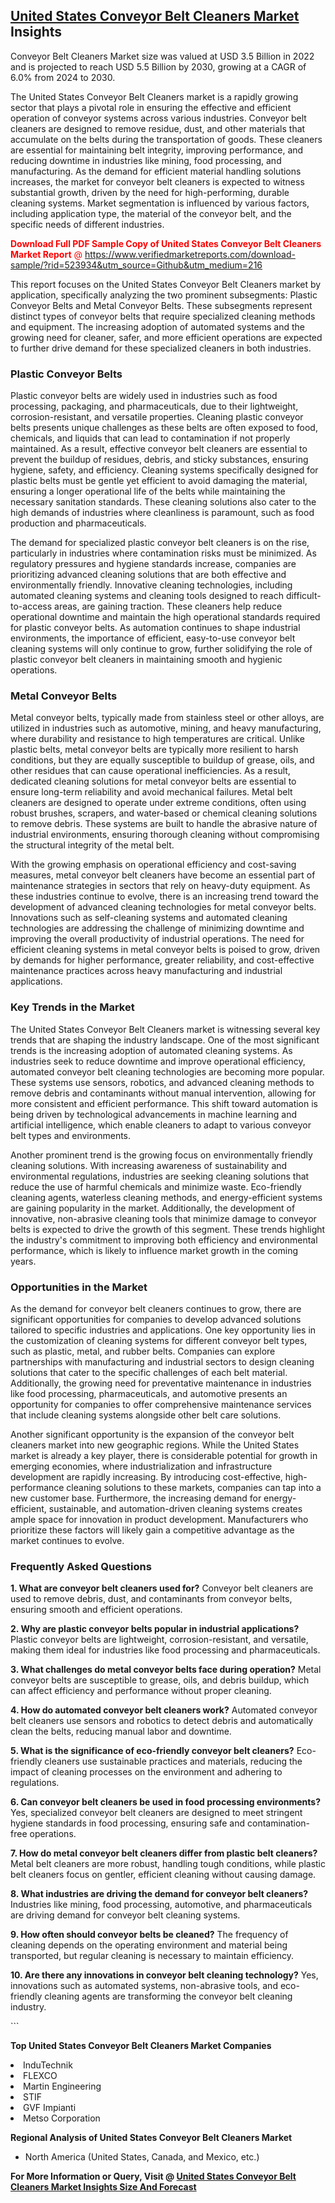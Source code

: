 <h2><a href="https://www.verifiedmarketreports.com/download-sample/?rid=523934&amp;utm_source=Github&amp;utm_medium=216" target="_blank">United States Conveyor Belt Cleaners Market</a> Insights</h2><p>Conveyor Belt Cleaners Market size was valued at USD 3.5 Billion in 2022 and is projected to reach USD 5.5 Billion by 2030, growing at a CAGR of 6.0% from 2024 to 2030.</p><p><p>The United States Conveyor Belt Cleaners market is a rapidly growing sector that plays a pivotal role in ensuring the effective and efficient operation of conveyor systems across various industries. Conveyor belt cleaners are designed to remove residue, dust, and other materials that accumulate on the belts during the transportation of goods. These cleaners are essential for maintaining belt integrity, improving performance, and reducing downtime in industries like mining, food processing, and manufacturing. As the demand for efficient material handling solutions increases, the market for conveyor belt cleaners is expected to witness substantial growth, driven by the need for high-performing, durable cleaning systems. Market segmentation is influenced by various factors, including application type, the material of the conveyor belt, and the specific needs of different industries. <p><span class=""><span style="color: #ff0000;"><strong>Download Full PDF Sample Copy of United States Conveyor Belt Cleaners Market Report</strong> @ </span><a href="https://www.verifiedmarketreports.com/download-sample/?rid=523934&amp;utm_source=Github&amp;utm_medium=216" target="_blank">https://www.verifiedmarketreports.com/download-sample/?rid=523934&amp;utm_source=Github&amp;utm_medium=216</a></span></p>This report focuses on the United States Conveyor Belt Cleaners market by application, specifically analyzing the two prominent subsegments: Plastic Conveyor Belts and Metal Conveyor Belts. These subsegments represent distinct types of conveyor belts that require specialized cleaning methods and equipment. The increasing adoption of automated systems and the growing need for cleaner, safer, and more efficient operations are expected to further drive demand for these specialized cleaners in both industries.</p><h3>Plastic Conveyor Belts</h3><p>Plastic conveyor belts are widely used in industries such as food processing, packaging, and pharmaceuticals, due to their lightweight, corrosion-resistant, and versatile properties. Cleaning plastic conveyor belts presents unique challenges as these belts are often exposed to food, chemicals, and liquids that can lead to contamination if not properly maintained. As a result, effective conveyor belt cleaners are essential to prevent the buildup of residues, debris, and sticky substances, ensuring hygiene, safety, and efficiency. Cleaning systems specifically designed for plastic belts must be gentle yet efficient to avoid damaging the material, ensuring a longer operational life of the belts while maintaining the necessary sanitation standards. These cleaning solutions also cater to the high demands of industries where cleanliness is paramount, such as food production and pharmaceuticals. <p>The demand for specialized plastic conveyor belt cleaners is on the rise, particularly in industries where contamination risks must be minimized. As regulatory pressures and hygiene standards increase, companies are prioritizing advanced cleaning solutions that are both effective and environmentally friendly. Innovative cleaning technologies, including automated cleaning systems and cleaning tools designed to reach difficult-to-access areas, are gaining traction. These cleaners help reduce operational downtime and maintain the high operational standards required for plastic conveyor belts. As automation continues to shape industrial environments, the importance of efficient, easy-to-use conveyor belt cleaning systems will only continue to grow, further solidifying the role of plastic conveyor belt cleaners in maintaining smooth and hygienic operations.</p><h3>Metal Conveyor Belts</h3><p>Metal conveyor belts, typically made from stainless steel or other alloys, are utilized in industries such as automotive, mining, and heavy manufacturing, where durability and resistance to high temperatures are critical. Unlike plastic belts, metal conveyor belts are typically more resilient to harsh conditions, but they are equally susceptible to buildup of grease, oils, and other residues that can cause operational inefficiencies. As a result, dedicated cleaning solutions for metal conveyor belts are essential to ensure long-term reliability and avoid mechanical failures. Metal belt cleaners are designed to operate under extreme conditions, often using robust brushes, scrapers, and water-based or chemical cleaning solutions to remove debris. These systems are built to handle the abrasive nature of industrial environments, ensuring thorough cleaning without compromising the structural integrity of the metal belt. <p>With the growing emphasis on operational efficiency and cost-saving measures, metal conveyor belt cleaners have become an essential part of maintenance strategies in sectors that rely on heavy-duty equipment. As these industries continue to evolve, there is an increasing trend toward the development of advanced cleaning technologies for metal conveyor belts. Innovations such as self-cleaning systems and automated cleaning technologies are addressing the challenge of minimizing downtime and improving the overall productivity of industrial operations. The need for efficient cleaning systems in metal conveyor belts is poised to grow, driven by demands for higher performance, greater reliability, and cost-effective maintenance practices across heavy manufacturing and industrial applications.</p><h3>Key Trends in the Market</h3><p>The United States Conveyor Belt Cleaners market is witnessing several key trends that are shaping the industry landscape. One of the most significant trends is the increasing adoption of automated cleaning systems. As industries seek to reduce downtime and improve operational efficiency, automated conveyor belt cleaning technologies are becoming more popular. These systems use sensors, robotics, and advanced cleaning methods to remove debris and contaminants without manual intervention, allowing for more consistent and efficient performance. This shift toward automation is being driven by technological advancements in machine learning and artificial intelligence, which enable cleaners to adapt to various conveyor belt types and environments. <p>Another prominent trend is the growing focus on environmentally friendly cleaning solutions. With increasing awareness of sustainability and environmental regulations, industries are seeking cleaning solutions that reduce the use of harmful chemicals and minimize waste. Eco-friendly cleaning agents, waterless cleaning methods, and energy-efficient systems are gaining popularity in the market. Additionally, the development of innovative, non-abrasive cleaning tools that minimize damage to conveyor belts is expected to drive the growth of this segment. These trends highlight the industry's commitment to improving both efficiency and environmental performance, which is likely to influence market growth in the coming years.</p><h3>Opportunities in the Market</h3><p>As the demand for conveyor belt cleaners continues to grow, there are significant opportunities for companies to develop advanced solutions tailored to specific industries and applications. One key opportunity lies in the customization of cleaning systems for different conveyor belt types, such as plastic, metal, and rubber belts. Companies can explore partnerships with manufacturing and industrial sectors to design cleaning solutions that cater to the specific challenges of each belt material. Additionally, the growing need for preventative maintenance in industries like food processing, pharmaceuticals, and automotive presents an opportunity for companies to offer comprehensive maintenance services that include cleaning systems alongside other belt care solutions.<p>Another significant opportunity is the expansion of the conveyor belt cleaners market into new geographic regions. While the United States market is already a key player, there is considerable potential for growth in emerging economies, where industrialization and infrastructure development are rapidly increasing. By introducing cost-effective, high-performance cleaning solutions to these markets, companies can tap into a new customer base. Furthermore, the increasing demand for energy-efficient, sustainable, and automation-driven cleaning systems creates ample space for innovation in product development. Manufacturers who prioritize these factors will likely gain a competitive advantage as the market continues to evolve.</p><h3>Frequently Asked Questions</h3><p><strong>1. What are conveyor belt cleaners used for?</strong> Conveyor belt cleaners are used to remove debris, dust, and contaminants from conveyor belts, ensuring smooth and efficient operations.</p><p><strong>2. Why are plastic conveyor belts popular in industrial applications?</strong> Plastic conveyor belts are lightweight, corrosion-resistant, and versatile, making them ideal for industries like food processing and pharmaceuticals.</p><p><strong>3. What challenges do metal conveyor belts face during operation?</strong> Metal conveyor belts are susceptible to grease, oils, and debris buildup, which can affect efficiency and performance without proper cleaning.</p><p><strong>4. How do automated conveyor belt cleaners work?</strong> Automated conveyor belt cleaners use sensors and robotics to detect debris and automatically clean the belts, reducing manual labor and downtime.</p><p><strong>5. What is the significance of eco-friendly conveyor belt cleaners?</strong> Eco-friendly cleaners use sustainable practices and materials, reducing the impact of cleaning processes on the environment and adhering to regulations.</p><p><strong>6. Can conveyor belt cleaners be used in food processing environments?</strong> Yes, specialized conveyor belt cleaners are designed to meet stringent hygiene standards in food processing, ensuring safe and contamination-free operations.</p><p><strong>7. How do metal conveyor belt cleaners differ from plastic belt cleaners?</strong> Metal belt cleaners are more robust, handling tough conditions, while plastic belt cleaners focus on gentler, efficient cleaning without causing damage.</p><p><strong>8. What industries are driving the demand for conveyor belt cleaners?</strong> Industries like mining, food processing, automotive, and pharmaceuticals are driving demand for conveyor belt cleaning systems.</p><p><strong>9. How often should conveyor belts be cleaned?</strong> The frequency of cleaning depends on the operating environment and material being transported, but regular cleaning is necessary to maintain efficiency.</p><p><strong>10. Are there any innovations in conveyor belt cleaning technology?</strong> Yes, innovations such as automated systems, non-abrasive tools, and eco-friendly cleaning agents are transforming the conveyor belt cleaning industry.</p>```</p><p><strong>Top United States Conveyor Belt Cleaners Market Companies</strong></p><div data-test-id=""><p><li>InduTechnik</li><li> FLEXCO</li><li> Martin Engineering</li><li> STIF</li><li> GVF Impianti</li><li> Metso Corporation</li></p><div><strong>Regional Analysis of&nbsp;United States Conveyor Belt Cleaners Market</strong></div><ul><li dir="ltr"><p dir="ltr">North America&nbsp;(United States, Canada, and Mexico, etc.)</p></li></ul><p><strong>For More Information or Query, Visit @&nbsp;</strong><strong><a href="https://www.verifiedmarketreports.com/product/conveyor-belt-cleaners-market-size-and-forecast/?utm_source=Github&amp;utm_medium=216" target="_blank">United States Conveyor Belt Cleaners Market Insights Size And Forecast</a></strong></p></div>
